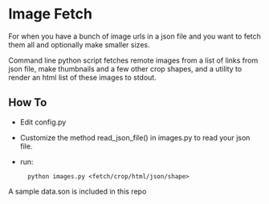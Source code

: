 # Image Fetch

For when you have a bunch of image urls in a json file and you want
to fetch them all and optionally make smaller sizes.

Command line python script fetches remote images from a list of links
from json file, make thumbnails and a few other crop shapes,
and a utility to render an html list of these images to stdout.

## How To

- Edit config.py

- Customize the method read_json_file() in images.py to read your json file.

- run:


        python images.py <fetch/crop/html/json/shape>


A sample data.son is included in this repo
